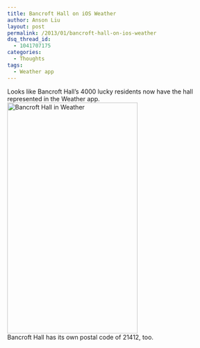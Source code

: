 ```yaml
---
title: Bancroft Hall on iOS Weather
author: Anson Liu
layout: post
permalink: /2013/01/bancroft-hall-on-ios-weather
dsq_thread_id:
  - 1041707175
categories:
  - Thoughts
tags:
  - Weather app
---
```

Looks like Bancroft Hall&#8217;s 4000 lucky residents now have the hall represented in the Weather app.   
[<img src="https://ansonliu.com/wp-content/uploads/2013/01/20130121-153717.jpg" alt="Bancroft Hall in Weather" style="width:300px; height:533px;" />][1]  
Bancroft Hall has its own postal code of 21412, too.

 [1]: https://ansonliu.com/wp-content/uploads/2013/01/20130121-153717.jpg
